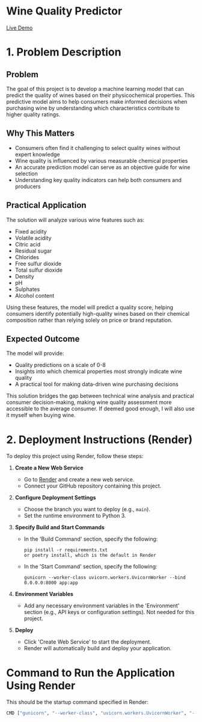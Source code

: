 # Wine Quality Predictor

[Live Demo](https://ml-engineer-zoomcamp.onrender.com)


# 1. Problem Description

## Problem
The goal of this project is to develop a machine learning model that can predict the quality of wines based on their physicochemical properties. This predictive model aims to help consumers make informed decisions when purchasing wine by understanding which characteristics contribute to higher quality ratings.

## Why This Matters
- Consumers often find it challenging to select quality wines without expert knowledge
- Wine quality is influenced by various measurable chemical properties
- An accurate prediction model can serve as an objective guide for wine selection
- Understanding key quality indicators can help both consumers and producers

## Practical Application
The solution will analyze various wine features such as:
- Fixed acidity
- Volatile acidity
- Citric acid
- Residual sugar
- Chlorides
- Free sulfur dioxide
- Total sulfur dioxide
- Density
- pH
- Sulphates
- Alcohol content

Using these features, the model will predict a quality score, helping consumers identify potentially high-quality wines based on their chemical composition rather than relying solely on price or brand reputation.

## Expected Outcome
The model will provide:
- Quality predictions on a scale of 0-8
- Insights into which chemical properties most strongly indicate wine quality
- A practical tool for making data-driven wine purchasing decisions

This solution bridges the gap between technical wine analysis and practical consumer decision-making, making wine quality assessment more accessible to the average consumer. If deemed good enough, I will also use it myself when buying wine.

# 2. Deployment Instructions (Render)

To deploy this project using Render, follow these steps:

1. **Create a New Web Service**
   - Go to [Render](https://render.com) and create a new web service.
   - Connect your GitHub repository containing this project.

2. **Configure Deployment Settings**
   - Choose the branch you want to deploy (e.g., `main`).
   - Set the runtime environment to Python 3.

3. **Specify Build and Start Commands**
   - In the 'Build Command' section, specify the following:
     ```
     pip install -r requirements.txt
     or poetry install, which is the default in Render
     ```
   - In the 'Start Command' section, specify the following:
     ```
     gunicorn --worker-class uvicorn.workers.UvicornWorker --bind 0.0.0.0:8000 app:app
     ```

4. **Environment Variables**
   - Add any necessary environment variables in the 'Environment' section (e.g., API keys or configuration settings). Not needed for this project.

5. **Deploy**
   - Click 'Create Web Service' to start the deployment.
   - Render will automatically build and deploy your application.

# Command to Run the Application Using Render

This should be the startup command specified in Render:
```sh
CMD ["gunicorn", "--worker-class", "uvicorn.workers.UvicornWorker", "--bind", "0.0.0.0:8000", "app:app"]
```


